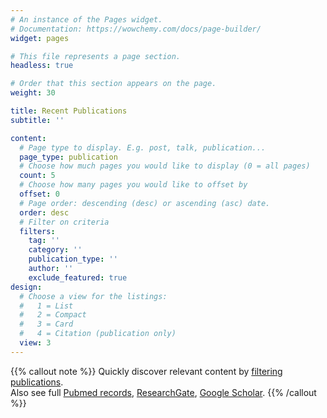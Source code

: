 ```yaml
---
# An instance of the Pages widget.
# Documentation: https://wowchemy.com/docs/page-builder/
widget: pages

# This file represents a page section.
headless: true

# Order that this section appears on the page.
weight: 30

title: Recent Publications
subtitle: ''

content:
  # Page type to display. E.g. post, talk, publication...
  page_type: publication
  # Choose how much pages you would like to display (0 = all pages)
  count: 5
  # Choose how many pages you would like to offset by
  offset: 0
  # Page order: descending (desc) or ascending (asc) date.
  order: desc
  # Filter on criteria
  filters:
    tag: ''
    category: ''
    publication_type: ''
    author: ''
    exclude_featured: true
design:
  # Choose a view for the listings:
  #   1 = List
  #   2 = Compact
  #   3 = Card
  #   4 = Citation (publication only)
  view: 3
---
```


{{% callout note %}}
Quickly discover relevant content by [filtering publications](./publication/).    
Also see full [Pubmed records](https://pubmed.ncbi.nlm.nih.gov/?sort=date&size=100&term=Bachasson+D&cauthor_id=34043260), [ResearchGate](https://www.researchgate.net/profile/Damien-Bachasson), [Google Scholar](https://scholar.google.co.uk/citations?hl=en&pli=1&user=DNt--nsAAAAJ).
{{% /callout %}}

